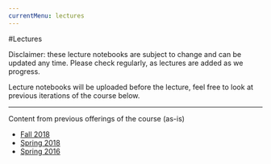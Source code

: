 ```yaml
---
currentMenu: lectures
---
```


#Lectures

Disclaimer: these lecture notebooks are subject to change and can be updated any time.
Please check regularly, as lectures are added as we progress.

Lecture notebooks will be uploaded before the lecture, feel free to look at previous iterations of the course below.

---

Content from previous offerings of the course (as-is)
* [Fall 2018](https://github.com/icme/cme193/tree/gh-pages/nb/2018_fall/)
* [Spring 2018](https://github.com/icme/cme193/tree/gh-pages/nb/2018_spring/)
* [Spring 2016](https://github.com/icme/cme193/tree/gh-pages/nb/2016_spring/)
